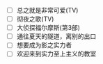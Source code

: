 - [ ] 总之就是非常可爱(TV)
- [ ] 彻夜之歌(TV)
- [ ] 大侦探福尔摩斯(第3部)
- [ ] 通往夏天的隧道，离别的出口
- [ ] 想要成为影之实力者
- [ ] 欢迎来到实力至上主义的教室
